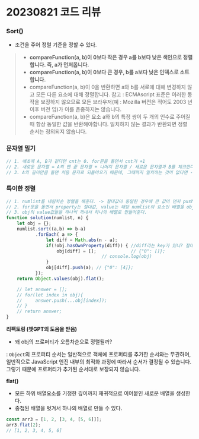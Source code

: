 20230821 코드 리뷰
==============================
### Sort()
- 조건을 주어 정렬 기준을 정할 수 있다.

> - **compareFunction(a, b)이 0보다 작은 경우 a를 b보다 낮은 색인으로 정렬합니다. 즉, a가 먼저옵니다.**
> - **compareFunction(a, b)이 0보다 큰 경우, b를 a보다 낮은 인덱스로 소트합니다.**
> - compareFunction(a, b)이 0을 반환하면 a와 b를 서로에 대해 변경하지 않고 모든 다른 요소에 대해 정렬합니다. 참고 : ECMAscript 표준은 이러한 동작을 보장하지 않으므로 모든 브라우저(예 : Mozilla 버전은 적어도 2003 년 이후 버전 임)가 이를 존중하지는 않습니다.
> - compareFunction(a, b)은 요소 a와 b의 특정 쌍이 두 개의 인수로 주어질 때 항상 동일한 값을 반환해야합니다. 일치하지 않는 결과가 반환되면 정렬 순서는 정의되지 않습니다.

### 문자열 밀기

```jsx
// 1. 애초에 A, B가 같다면 cnt는 0. for문을 돌면서 cnt가 +1
// 2. 새로운 문자열 = A의 맨 끝 문자열 + 나머지 문자열 / 새로운 문자열과 B를 체크한다.
// 3. A의 길이만큼 돌면 처음 문자로 되돌아오기 때문에, 그때까지 일치하는 것이 없다면 -1
```
### 특이한 정렬
```jsx
// 1. numlist를 내림차순 정렬을 해준다. -> 절대값이 동일한 경우에 큰 값이 먼저 push되도록 하기 위해서
// 2. for문을 돌면서 property는 절대값, value는 해당 numlist의 요소인 배열을 obj 객체에 넣어준다.
// 3. obj의 value값들을 하나씩 꺼내서 하나의 배열로 만들어준다.
function solution(numlist, n) {    
    let obj = {};
    numlist.sort((a,b) => b-a)
           .forEach( a => {
               let diff = Math.abs(n - a);
               if(!obj.hasOwnProperty(diff)) { //diff라는 key가 있니? 절대값이 동일한 경우에는 넘어가고 바로 []에 push함
                   obj[diff] = [];             // {"0": []};
									// console.log(obj)	
               }
               obj[diff].push(a); // {"0": [4]};
           });
    return Object.values(obj).flat();

    // let answer = [];
    // for(let index in obj){
    //     answer.push(...obj[index]);
    // }
    // return answer;
}
```
**리팩토링 (챗GPT의 도움을 받음)**

- 왜 obj의 프로퍼티가 오름차순으로 정렬될까?

: `Object`의 프로퍼티 순서는 일반적으로 객체에 프로퍼티를 추가한 순서와는 무관하며, 일반적으로 JavaScript 엔진 내부의 최적화 과정에 따라서 순서가 결정될 수 있습니다. 그렇기 때문에 프로퍼티가 추가된 순서대로 보장되지 않습니다.


**flat()**
- 모든 하위 배열요소를 기정한 깊이까지 재귀적으로 이어붙인 새로운 배열을 생성한다.
- 중첩된 배열을 벗겨서 하나의 배열로 만들 수 있다.

```js
const arr3 = [1, 2, [3, 4, [5, 6]]];
arr3.flat(2);
// [1, 2, 3, 4, 5, 6]
```

